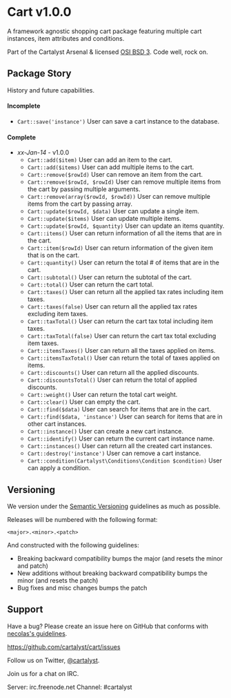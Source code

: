 # Cart v1.0.0

A framework agnostic shopping cart package featuring multiple cart instances, item attributes and conditions.

Part of the Cartalyst Arsenal & licensed [OSI BSD 3](license.txt). Code well, rock on.

## Package Story

History and future capabilities.

#### Incomplete
- ```Cart::save('instance')``` User can save a cart instance to the database.

#### Complete
- *xx-Jan-14* - v1.0.0
	- ```Cart::add($item)``` User can add an item to the cart.
	- ```Cart::add($items)``` User can add multiple items to the cart.
	- ```Cart::remove($rowId)``` User can remove an item from the cart.
	- ```Cart::remove($rowId, $rowId)``` User can remove multiple items from the cart by passing multiple arguments.
	- ```Cart::remove(array($rowId, $rowId))``` User can remove multiple items from the cart by passing array.
	- ```Cart::update($rowId, $data)``` User can update a single item.
	- ```Cart::update($items)``` User can update multiple items.
	- ```Cart::update($rowId, $quantity)``` User can update an items quantity.
	- ```Cart::items()``` User can return information of all the items that are in the cart.
	- ```Cart::item($rowId)``` User can return information of the given item that is on the cart.
	- ```Cart::quantity()``` User can return the total # of items that are in the cart.
	- ```Cart::subtotal()``` User can return the subtotal of the cart.
	- ```Cart::total()``` User can return the cart total.
	- ```Cart::taxes()``` User can return all the applied tax rates including item taxes.
	- ```Cart::taxes(false)``` User can return all the applied tax rates excluding item taxes.
	- ```Cart::taxTotal()``` User can return the cart tax total including item taxes.
	- ```Cart::taxTotal(false)``` User can return the cart tax total excluding item taxes.
	- ```Cart::itemsTaxes()``` User can return all the taxes applied on items.
	- ```Cart::itemsTaxTotal()``` User can return the total of taxes applied on items.
	- ```Cart::discounts()``` User can return all the applied discounts.
	- ```Cart::discountsTotal()``` User can return the total of applied discounts.
	- ```Cart::weight()``` User can return the total cart weight.
	- ```Cart::clear()``` User can empty the cart.
	- ```Cart::find($data)``` User can search for items that are in the cart.
	- ```Cart::find($data, 'instance')``` User can search for items that are in other cart instances.
	- ```Cart::instance()``` User can create a new cart instance.
	- ```Cart::identify()``` User can return the current cart instance name.
	- ```Cart::instances()``` User can return all the created cart instances.
	- ```Cart::destroy('instance')``` User can remove a cart instance.
	- ```Cart::condition(Cartalyst\Conditions\Condition $condition)``` User can apply a condition.

## Versioning

We version under the [Semantic Versioning](http://semver.org/) guidelines as much as possible.

Releases will be numbered with the following format:

`<major>.<minor>.<patch>`

And constructed with the following guidelines:

* Breaking backward compatibility bumps the major (and resets the minor and patch)
* New additions without breaking backward compatibility bumps the minor (and resets the patch)
* Bug fixes and misc changes bumps the patch

## Support

Have a bug? Please create an issue here on GitHub that conforms with [necolas's guidelines](https://github.com/necolas/issue-guidelines).

https://github.com/cartalyst/cart/issues

Follow us on Twitter, [@cartalyst](http://twitter.com/cartalyst).

Join us for a chat on IRC.

Server: irc.freenode.net
Channel: #cartalyst
